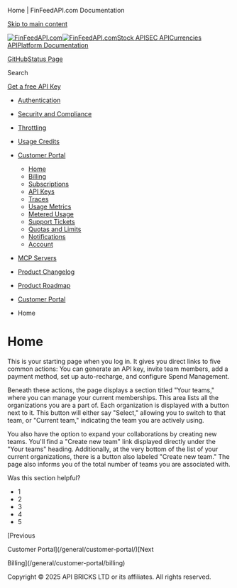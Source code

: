 Home | FinFeedAPI.com Documentation




[Skip to main content](#__docusaurus_skipToContent_fallback)

[![FinFeedAPI.com](https://cdn.sanity.io/images/xpx4czto/production/875913d8710b3054c19fad19673dc5592614265e-773x184.svg)![FinFeedAPI.com](https://cdn.sanity.io/images/xpx4czto/production/875913d8710b3054c19fad19673dc5592614265e-773x184.svg)](https://www.finfeedapi.com)[Stock API](/stock-api/)[SEC API](/sec-api/)[Currencies API](/currencies-api/)[Platform Documentation](/general/authentication)

[GitHub](https://github.com/api-bricks/api-bricks-sdk)[Status Page](https://status.finfeedapi.com)

Search

[Get a free API Key](https://console.finfeedapi.com/?link=/apikeys/create)

* [Authentication](/general/authentication)
* [Security and Compliance](/general/security)
* [Throttling](/general/throttling)
* [Usage Credits](/general/usage-credits)
* [Customer Portal](/general/customer-portal/)

  + [Home](/general/customer-portal/home)
  + [Billing](/general/customer-portal/billing)
  + [Subscriptions](/general/customer-portal/subscriptions)
  + [API Keys](/general/customer-portal/APIKeys)
  + [Traces](/general/customer-portal/Traces)
  + [Usage Metrics](/general/customer-portal/UsageMetrics)
  + [Metered Usage](/general/customer-portal/MeteredUsage)
  + [Support Tickets](/general/customer-portal/SupportTickets)
  + [Quotas and Limits](/general/customer-portal/QuotasLimits)
  + [Notifications](/general/customer-portal/Notifications)
  + [Account](/general/customer-portal/Account)
* [MCP Servers](/general/mcp-servers)
* [Product Changelog](/general/changelog/)
* [Product Roadmap](/general/roadmap)

* [Customer Portal](/general/customer-portal/)
* Home

Home
====

This is your starting page when you log in. It gives you direct links to five common actions: You can generate an API key, invite team members, add a payment method, set up auto-recharge, and configure Spend Management.

Beneath these actions, the page displays a section titled "Your teams," where you can manage your current memberships. This area lists all the organizations you are a part of. Each organization is displayed with a button next to it. This button will either say "Select," allowing you to switch to that team, or "Current team," indicating the team you are actively using.

You also have the option to expand your collaborations by creating new teams. You'll find a "Create new team" link displayed directly under the "Your teams" heading. Additionally, at the very bottom of the list of your current organizations, there is a button also labeled "Create new team." The page also informs you of the total number of teams you are associated with.

Was this section helpful?

* 1
* 2
* 3
* 4
* 5

[Previous

Customer Portal](/general/customer-portal/)[Next

Billing](/general/customer-portal/billing)

Copyright © 2025 API BRICKS LTD or its affiliates. All rights reserved.